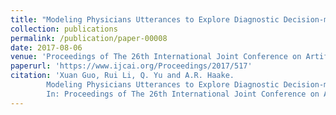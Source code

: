 ```yaml
---
title: "Modeling Physicians Utterances to Explore Diagnostic Decision-making"
collection: publications
permalink: /publication/paper-00008
date: 2017-08-06
venue: 'Proceedings of The 26th International Joint Conference on Artificial Intelligence (IJCAI 2017)'
paperurl: 'https://www.ijcai.org/Proceedings/2017/517'
citation: 'Xuan Guo, Rui Li, Q. Yu and A.R. Haake.
        Modeling Physicians Utterances to Explore Diagnostic Decision-making.
        In: Proceedings of The 26th International Joint Conference on Artificial Intelligence (IJCAI 2017), 3700-3706, August 2017.'
---
```


